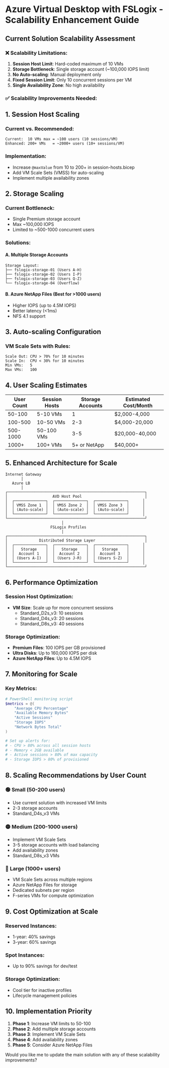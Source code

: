 # Azure Virtual Desktop with FSLogix - Scalability Enhancement Guide

## Current Solution Scalability Assessment

### ❌ **Scalability Limitations:**

1. **Session Host Limit**: Hard-coded maximum of 10 VMs
2. **Storage Bottleneck**: Single storage account (~100,000 IOPS limit)
3. **No Auto-scaling**: Manual deployment only
4. **Fixed Session Limit**: Only 10 concurrent sessions per VM
5. **Single Availability Zone**: No high availability

### ✅ **Scalability Improvements Needed:**

## 1. **Session Host Scaling**

### Current vs. Recommended:
```
Current:  10 VMs max = ~100 users (10 sessions/VM)
Enhanced: 200+ VMs   = ~2000+ users (10+ sessions/VM)
```

### Implementation:
- Increase `@maxValue` from 10 to 200+ in session-hosts.bicep
- Add VM Scale Sets (VMSS) for auto-scaling
- Implement multiple availability zones

## 2. **Storage Scaling**

### Current Bottleneck:
- Single Premium storage account
- Max ~100,000 IOPS
- Limited to ~500-1000 concurrent users

### Solutions:
#### A. **Multiple Storage Accounts**
```
Storage Layout:
├── fslogix-storage-01 (Users A-H)
├── fslogix-storage-02 (Users I-P)  
├── fslogix-storage-03 (Users Q-Z)
└── fslogix-storage-04 (Overflow)
```

#### B. **Azure NetApp Files** (Best for >1000 users)
- Higher IOPS (up to 4.5M IOPS)
- Better latency (<1ms)
- NFS 4.1 support

## 3. **Auto-scaling Configuration**

### VM Scale Sets with Rules:
```
Scale Out: CPU > 70% for 10 minutes
Scale In:  CPU < 30% for 10 minutes
Min VMs:   5
Max VMs:   100
```

## 4. **User Scaling Estimates**

| User Count | Session Hosts | Storage Accounts | Estimated Cost/Month |
|------------|---------------|------------------|----------------------|
| 50-100     | 5-10 VMs      | 1                | $2,000-4,000         |
| 100-500    | 10-50 VMs     | 2-3              | $4,000-20,000        |
| 500-1000   | 50-100 VMs    | 3-5              | $20,000-40,000       |
| 1000+      | 100+ VMs      | 5+ or NetApp     | $40,000+             |

## 5. **Enhanced Architecture for Scale**

```
Internet Gateway
       │
   Azure LB
       │
┌─────────────────────────────────────────────────────────────┐
│                    AVD Host Pool                            │
│  ┌──────────────┐  ┌──────────────┐  ┌──────────────┐      │
│  │ VMSS Zone 1  │  │ VMSS Zone 2  │  │ VMSS Zone 3  │      │
│  │ (Auto-scale) │  │ (Auto-scale) │  │ (Auto-scale) │      │
│  └──────────────┘  └──────────────┘  └──────────────┘      │
└─────────────────────────────────────────────────────────────┘
                         │
                    FSLogix Profiles
                         │
┌─────────────────────────────────────────────────────────────┐
│              Distributed Storage Layer                      │
│  ┌──────────────┐  ┌──────────────┐  ┌──────────────┐      │
│  │   Storage    │  │   Storage    │  │   Storage    │      │
│  │  Account 1   │  │  Account 2   │  │  Account 3   │      │
│  │ (Users A-I)  │  │ (Users J-R)  │  │ (Users S-Z)  │      │
│  └──────────────┘  └──────────────┘  └──────────────┘      │
└─────────────────────────────────────────────────────────────┘
```

## 6. **Performance Optimization**

### Session Host Optimization:
- **VM Size**: Scale up for more concurrent sessions
  - Standard_D2s_v3: 10 sessions
  - Standard_D4s_v3: 20 sessions  
  - Standard_D8s_v3: 40 sessions

### Storage Optimization:
- **Premium Files**: 100 IOPS per GB provisioned
- **Ultra Disks**: Up to 160,000 IOPS per disk
- **Azure NetApp Files**: Up to 4.5M IOPS

## 7. **Monitoring for Scale**

### Key Metrics:
```powershell
# PowerShell monitoring script
$metrics = @(
    "Average CPU Percentage"
    "Available Memory Bytes" 
    "Active Sessions"
    "Storage IOPS"
    "Network Bytes Total"
)

# Set up alerts for:
# - CPU > 80% across all session hosts
# - Memory < 2GB available
# - Active sessions > 80% of max capacity
# - Storage IOPS > 80% of provisioned
```

## 8. **Scaling Recommendations by User Count**

### 🟢 **Small (50-200 users)**
- Use current solution with increased VM limits
- 2-3 storage accounts
- Standard_D4s_v3 VMs

### 🟡 **Medium (200-1000 users)**
- Implement VM Scale Sets
- 3-5 storage accounts with load balancing
- Add availability zones
- Standard_D8s_v3 VMs

### 🔴 **Large (1000+ users)**
- VM Scale Sets across multiple regions
- Azure NetApp Files for storage
- Dedicated subnets per region
- F-series VMs for compute optimization

## 9. **Cost Optimization at Scale**

### Reserved Instances:
- 1-year: 40% savings
- 3-year: 60% savings

### Spot Instances:
- Up to 90% savings for dev/test

### Storage Optimization:
- Cool tier for inactive profiles
- Lifecycle management policies

## 10. **Implementation Priority**

1. **Phase 1**: Increase VM limits to 50-100
2. **Phase 2**: Add multiple storage accounts
3. **Phase 3**: Implement VM Scale Sets
4. **Phase 4**: Add availability zones
5. **Phase 5**: Consider Azure NetApp Files

Would you like me to update the main solution with any of these scalability improvements?
